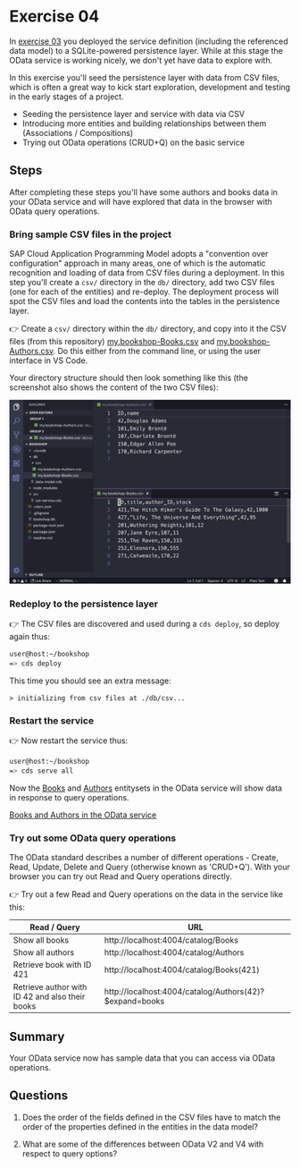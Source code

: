 # Exercise 04

In [exercise 03](../03/) you deployed the service definition (including the referenced data model) to a SQLite-powered persistence layer. While at this stage the OData service is working nicely, we don't yet have data to explore with.

In this exercise you'll seed the persistence layer with data from CSV files, which is often a great way to kick start exploration, development and testing in the early stages of a project.

- Seeding the persistence layer and service with data via CSV
- Introducing more entities and building relationships between them (Associations / Compositions)
- Trying out OData operations (CRUD+Q) on the basic service


## Steps

After completing these steps you'll have some authors and books data in your OData service and will have explored that data in the browser with OData query operations.


### Bring sample CSV files in the project

SAP Cloud Application Programming Model adopts a "convention over configuration" approach in many areas, one of which is the automatic recognition and loading of data from CSV files during a deployment. In this step you'll create a `csv/` directory in the `db/` directory, add two CSV files (one for each of the entities) and re-deploy. The deployment process will spot the CSV files and load the contents into the tables in the persistence layer.

:point_right: Create a `csv/` directory within the `db/` directory, and copy into it the CSV files (from this repository) [my.bookshop-Books.csv](my.bookshop-Books.csv) and [my.bookshop-Authors.csv](my.bookshop-Authors.csv). Do this either from the command line, or using the user interface in VS Code.

Your directory structure should then look something like this (the screenshot also shows the content of the two CSV files):

![the CSV files in the right place](csv-files.png)


### Redeploy to the persistence layer

:point_right: The CSV files are discovered and used during a `cds deploy`, so deploy again thus:

```sh
user@host:~/bookshop
=> cds deploy
```

This time you should see an extra message:

```
> initializing from csv files at ./db/csv...
```


### Restart the service

:point_right: Now restart the service thus:

```sh
user@host:~/bookshop
=> cds serve all
```

Now the [Books](http://localhost:4004/catalog/Books) and [Authors](http://localhost:4004/catalog/Books) entitysets in the OData service will show data in response to query operations.

[Books and Authors in the OData service](books-and-authors.png)


### Try out some OData query operations

The OData standard describes a number of different operations - Create, Read, Update, Delete and Query (otherwise known as 'CRUD+Q'). With your browser you can try out Read and Query operations directly.

:point_right: Try out a few Read and Query operations on the data in the service like this:

| Read / Query | URL |
| ----- | --- |
| Show all books | http://localhost:4004/catalog/Books |
| Show all authors | http://localhost:4004/catalog/Authors |
| Retrieve book with ID 421 | http://localhost:4004/catalog/Books(421) |
| Retrieve author with ID 42 and also their books | http://localhost:4004/catalog/Authors(42)?$expand=books |


## Summary

Your OData service now has sample data that you can access via OData operations.


## Questions

1. Does the order of the fields defined in the CSV files have to match the order of the properties defined in the entities in the data model?

1. What are some of the differences between OData V2 and V4 with respect to query options?
